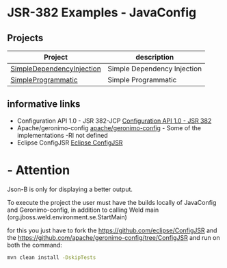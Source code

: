 # JSR-382 Examples - JavaConfig

## Projects
Project         | description
--------------- | -------------
[SimpleDependencyInjection](https://github.com/SouJava-Rio/soujava-rio-labs/tree/master/JSR-382-JavaConfig/SimpleDependencyInjection/javaconfig) | Simple Dependency Injection
[SimpleProgrammatic](https://github.com/SouJava-Rio/soujava-rio-labs/tree/master/JSR-382-JavaConfig/SimpleProgrammatic/javaconfig) | Simple Programmatic 

## informative links

* Configuration API 1.0 - JSR 382-JCP [Configuration API 1.0 - JSR 382](https://jcp.org/en/jsr/detail?id=382)
* Apache/geronimo-config [apache/geronimo-config]( https://github.com/apache/geronimo-config/tree/ConfigJSR) - Some of the implementations -RI not defined
* Eclipse ConfigJSR [Eclipse ConfigJSR](https://github.com/eclipse/ConfigJSR)


# - Attention

Json-B is only for displaying a better output.

To execute the project the user must have the builds locally of JavaConfig and Geronimo-config, in addition to calling Weld main (org.jboss.weld.environment.se.StartMain)

for this you just have to fork the https://github.com/eclipse/ConfigJSR and the https://github.com/apache/geronimo-config/tree/ConfigJSR
and run on both the command:
```bash
mvn clean install -DskipTests
```
